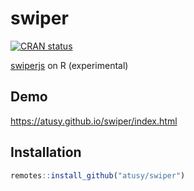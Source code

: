 
# swiper

<!-- badges: start -->
[![CRAN status](https://www.r-pkg.org/badges/version/swiper)](https://CRAN.R-project.org/package=swiper)
<!-- badges: end -->

[swiperjs](https://swiperjs.com) on R (experimental)

## Demo

https://atusy.github.io/swiper/index.html

## Installation

``` r
remotes::install_github("atusy/swiper")
```


